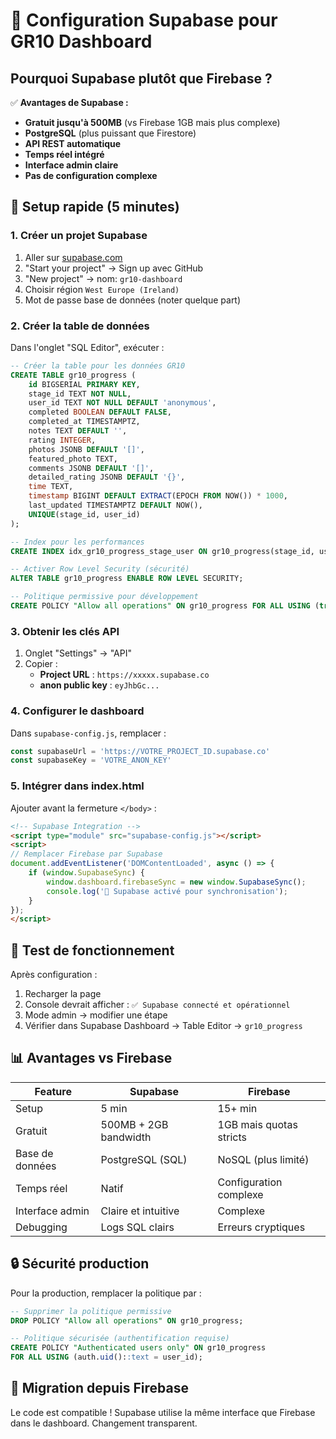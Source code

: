 # 🚀 Configuration Supabase pour GR10 Dashboard

## Pourquoi Supabase plutôt que Firebase ?

✅ **Avantages de Supabase :**
- **Gratuit jusqu'à 500MB** (vs Firebase 1GB mais plus complexe)
- **PostgreSQL** (plus puissant que Firestore)
- **API REST automatique** 
- **Temps réel intégré**
- **Interface admin claire**
- **Pas de configuration complexe**

## 🎯 Setup rapide (5 minutes)

### 1. Créer un projet Supabase
1. Aller sur [supabase.com](https://supabase.com)
2. "Start your project" → Sign up avec GitHub
3. "New project" → nom: `gr10-dashboard`
4. Choisir région `West Europe (Ireland)`
5. Mot de passe base de données (noter quelque part)

### 2. Créer la table de données
Dans l'onglet "SQL Editor", exécuter :

```sql
-- Créer la table pour les données GR10
CREATE TABLE gr10_progress (
    id BIGSERIAL PRIMARY KEY,
    stage_id TEXT NOT NULL,
    user_id TEXT NOT NULL DEFAULT 'anonymous',
    completed BOOLEAN DEFAULT FALSE,
    completed_at TIMESTAMPTZ,
    notes TEXT DEFAULT '',
    rating INTEGER,
    photos JSONB DEFAULT '[]',
    featured_photo TEXT,
    comments JSONB DEFAULT '[]',
    detailed_rating JSONB DEFAULT '{}',
    time TEXT,
    timestamp BIGINT DEFAULT EXTRACT(EPOCH FROM NOW()) * 1000,
    last_updated TIMESTAMPTZ DEFAULT NOW(),
    UNIQUE(stage_id, user_id)
);

-- Index pour les performances
CREATE INDEX idx_gr10_progress_stage_user ON gr10_progress(stage_id, user_id);

-- Activer Row Level Security (sécurité)
ALTER TABLE gr10_progress ENABLE ROW LEVEL SECURITY;

-- Politique permissive pour développement
CREATE POLICY "Allow all operations" ON gr10_progress FOR ALL USING (true);
```

### 3. Obtenir les clés API
1. Onglet "Settings" → "API"
2. Copier :
   - **Project URL** : `https://xxxxx.supabase.co`
   - **anon public key** : `eyJhbGc...`

### 4. Configurer le dashboard
Dans `supabase-config.js`, remplacer :

```javascript
const supabaseUrl = 'https://VOTRE_PROJECT_ID.supabase.co'
const supabaseKey = 'VOTRE_ANON_KEY'
```

### 5. Intégrer dans index.html
Ajouter avant la fermeture `</body>` :

```html
<!-- Supabase Integration -->
<script type="module" src="supabase-config.js"></script>
<script>
// Remplacer Firebase par Supabase
document.addEventListener('DOMContentLoaded', async () => {
    if (window.SupabaseSync) {
        window.dashboard.firebaseSync = new window.SupabaseSync();
        console.log('🔄 Supabase activé pour synchronisation');
    }
});
</script>
```

## 🧪 Test de fonctionnement

Après configuration :
1. Recharger la page
2. Console devrait afficher : `✅ Supabase connecté et opérationnel`
3. Mode admin → modifier une étape
4. Vérifier dans Supabase Dashboard → Table Editor → `gr10_progress`

## 📊 Avantages vs Firebase

| Feature | Supabase | Firebase |
|---------|----------|----------|
| Setup | 5 min | 15+ min |
| Gratuit | 500MB + 2GB bandwidth | 1GB mais quotas stricts |
| Base de données | PostgreSQL (SQL) | NoSQL (plus limité) |
| Temps réel | Natif | Configuration complexe |
| Interface admin | Claire et intuitive | Complexe |
| Debugging | Logs SQL clairs | Erreurs cryptiques |

## 🔒 Sécurité production

Pour la production, remplacer la politique par :

```sql
-- Supprimer la politique permissive
DROP POLICY "Allow all operations" ON gr10_progress;

-- Politique sécurisée (authentification requise)
CREATE POLICY "Authenticated users only" ON gr10_progress 
FOR ALL USING (auth.uid()::text = user_id);
```

## 🚀 Migration depuis Firebase

Le code est compatible ! Supabase utilise la même interface que Firebase dans le dashboard. Changement transparent.
